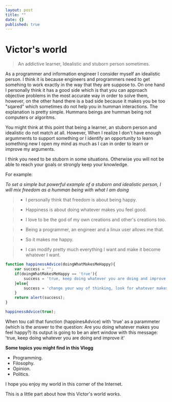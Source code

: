 ```yaml
---
layout: post
title: ""
date: {}
published: true
---
```


# Victor's world


> An addictive learner, Idealistic and stuborn person sometimes.

As a programmer and information engineer I consider myself an idealistic person. I think it is because engineers and programmers need to get somehing to work exactly in the way that they are suppose to. On one hand I personally think it has a good side which is that you can approach objective problems in the most accurate way in order to solve them, however, on the other hand there is a bad side because it makes you be too "sqared" which sometimes do not help you in humman interactions. The explanation is pretty simple. Hummans beings are humman being not computers or algoritms.

You might think at this point that being a learner, an stuborn person and idealistic do not match at all. However, When I realize I don't have enough argumments to support something or I identify an opportunity to learn something new I open my mind as much as I can in order to learn or improve my arguments.

I think you need to be stuborn in some situations. Otherwise you will not be able to reach your goals or strongly keep your knowledge.

For example:

_To set a simple but powerful example of a stuborn and idealistic person, I will mix freedom as a humman being with what I am doing_


> - I personally think that freedom is about being happy.

> - Happiness is about doing whatever makes you feel good.

> - I love to be the god of my own creations and other's creations too.

> - Being a programmer, an engineer and a linux user allows me that.

> - So it makes me happy.

> - I can modify pretty much everything I want and make it become whatever I want.

```javascript
function happinessAdvice(doingWhatMakesMeHappy){
	var success = "";
	if(doingWhatMakesMeHappy == 'true'){
		success = 'true, keep doing whatever you are doing and improve it';
	}else{
		success = 'change your way of thinking, look for whatever makes you feel really good and run this function again';
	}
	return alert(success);
}

happinessAdvice(true);

```
When tou call that function (happinesAdvice) with 'true' as a parammeter (which is the answer to the question: Are you doing whatever makes you feel happy?) its output is going to be an alert window with this message: 'true, keep doing whatever you are doing and improve it'

**Some topics you might find in this Vlogg**

- Programming.
- Filosophy.
- Opinion.
- Politics.

I hope you enjoy my world in this corner of the Internet.

This is a little part about how this Victor's world works.